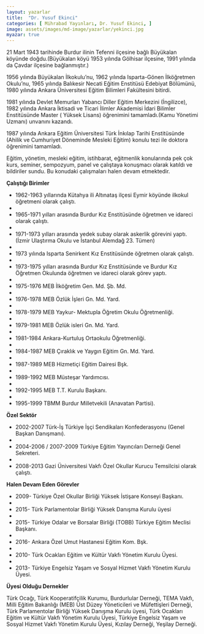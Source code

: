 ```yaml
---
layout: yazarlar
title:  "Dr. Yusuf Ekinci"
categories: [ Mihrabad Yayınları, Dr. Yusuf Ekinci, ]
image: assets/images/md-image/yazarlar/yekinci.jpg
myazar: true
---
```


21 Mart 1943 tarihinde Burdur ilinin Tefenni ilçesine bağlı Büyükalan köyünde doğdu.(Büyükalan köyü 1953 yılında Gölhisar ilçesine, 1991 yılında da Çavdar ilçesine bağlanmıştır.)

1956 yılında Büyükalan İlkokulu’nu, 1962 yılında Isparta-Gönen İlköğretmen Okulu’nu, 1965 yılında Balıkesir Necati Eğitim Enstitüsü Edebiyat Bölümünü, 1980 yılında Ankara Üniversitesi Eğitim Bilimleri Fakültesini bitirdi.

1981 yılında Devlet Memurları Yabancı Diller Eğitim Merkezini (İngilizce), 1982 yılında Ankara İktisadi ve Ticari İlimler Akademisi İdari Bilimler Enstitüsünde Master ( Yüksek Lisans) öğrenimini tamamladı.(Kamu Yönetimi Uzmanı) unvanını kazandı.

1987 yılında Ankara Eğitim Üniversitesi Türk İnkılap Tarihi Enstitüsünde (Ahilik ve Cumhuriyet Döneminde Mesleki Eğitim) konulu tezi ile doktora öğrenimini tamamladı.

Eğitim, yönetim, mesleki eğitim, istihbarat, eğitmenlik konularında pek çok kurs, seminer, sempozyum, panel ve çalıştaya konuşmacı olarak katıldı ve bildiriler sundu. Bu konudaki çalışmaları halen devam etmektedir.

**Çalıştığı Birimler**

- 1962-1963 yıllarında Kütahya ili Altınataş ilçesi Eymir köyünde ilkokul öğretmeni olarak çalıştı.
- 
- 1965-1971 yılları arasında Burdur Kız Enstitüsünde öğretmen ve idareci olarak çalıştı.
- 
- 1971-1973 yılları arasında yedek subay olarak askerlik görevini yaptı.(İzmir Ulaştırma Okulu ve İstanbul Alemdağ 23. Tümen)
- 
- 1973 yılında Isparta Senirkent Kız Enstitüsünde öğretmen olarak çalıştı.
- 
- 1973-1975 yılları arasında Burdur Kız Enstitüsünde ve Burdur Kız Öğretmen Okulunda öğretmen ve idareci olarak görev yaptı.
- 
- 1975-1976 MEB İlköğretim Gen. Md. Şb. Md.
- 
- 1976-1978 MEB Özlük İşleri Gn. Md. Yard.
- 
- 1978-1979 MEB Yaykur- Mektupla Öğretim Okulu Öğretmenliği.
- 
- 1979-1981 MEB Özlük isleri Gn. Md. Yard.
- 
- 1981-1984 Ankara-Kurtuluş Ortaokulu Öğretmenliği.
- 
- 1984-1987 MEB Çıraklık ve Yaygın Eğitim Gn. Md. Yard.
- 
- 1987-1989 MEB Hizmetiçi Eğitim Dairesi Bşk.
- 
- 1989-1992 MEB Müsteşar Yardımcısı.
- 
- 1992-1995 MEB T.T. Kurulu Başkanı.
- 
- 1995-1999 TBMM Burdur Milletvekili (Anavatan Partisi).

**Özel Sektör**

- 2002-2007 Türk-İş Türkiye İşçi Sendikaları Konfederasyonu (Genel Başkan Danışmanı).
- 
- 2004-2006 / 2007-2009 Türkiye Eğitim Yayıncıları Derneği Genel Sekreteri.
- 
- 2008-2013 Gazi Üniversitesi Vakfı Özel Okullar Kurucu Temsilcisi olarak çalıştı.

**Halen Devam Eden Görevler**

- 2009- Türkiye Özel Okullar Birliği Yüksek İstişare Konseyi Başkanı.
- 
- 2015- Türk Parlamentolar Birliği Yüksek Danışma Kurulu üyesi
- 
- 2015- Türkiye Odalar ve Borsalar Birliği (TOBB) Türkiye Eğitim Meclisi Başkanı.
- 
- 2016- Ankara Özel Umut Hastanesi Eğitim Kom. Bşk.
- 
- 2010- Türk Ocakları Eğitim ve Kültür Vakfı Yönetim Kurulu Üyesi.
- 
- 2013- Türkiye Engelsiz Yaşam ve Sosyal Hizmet Vakfı Yönetim Kurulu Üyesi.

**Üyesi Olduğu Dernekler**

Türk Ocağı, Türk Kooperatifçilik Kurumu, Burdurlular Derneği, TEMA Vakfı, Milli Eğitim Bakanlığı (MEB) Üst Düzey Yöneticileri ve Müfettişleri Derneği, Türk Parlamentolar Birliği Yüksek Danışma Kurulu üyesi, Türk Ocakları Eğitim ve Kültür Vakfı Yönetim Kurulu Üyesi, Türkiye Engelsiz Yaşam ve Sosyal Hizmet Vakfı Yönetim Kurulu Üyesi, Kızılay Derneği, Yeşilay Derneği.